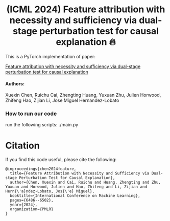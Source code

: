 <h1 align="center">
(ICML 2024) Feature attribution with necessity and sufficiency via dual-stage perturbation test for causal explanation 🔥
</h1>

This is a PyTorch implementation of paper: 

[Feature attribution with necessity and sufficiency via dual-stage perturbation test for causal explanation](https://arxiv.org/pdf/2402.08845)

#### Authors: 

Xuexin Chen, Ruichu Cai, Zhengting Huang, Yuxuan Zhu, Julien Horwood, Zhifeng Hao, Zijian Li, Jose Miguel Hernandez-Lobato

### How to run our code
run the following scripts: ./main.py 


# Citation
If you find this code useful, please cite the following:
```
@inproceedings{chen2024feature,
  title={Feature Attribution with Necessity and Sufficiency via Dual-stage Perturbation Test for Causal Explanation},
  author={Chen, Xuexin and Cai, Ruichu and Huang, Zhengting and Zhu, Yuxuan and Horwood, Julien and Hao, Zhifeng and Li, Zijian and Hern{\'a}ndez-Lobato, Jos{\'e} Miguel},
  booktitle={International Conference on Machine Learning},
  pages={6486--6502},
  year={2024},
  organization={PMLR}
}
```

